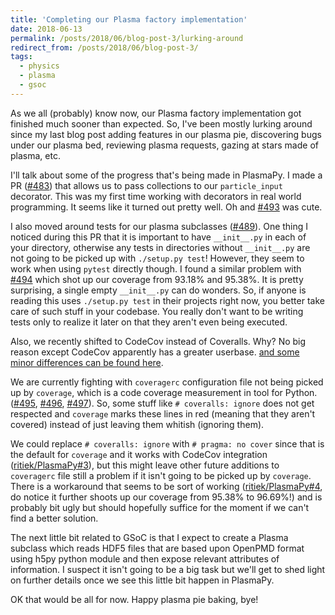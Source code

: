 ```yaml
---
title: 'Completing our Plasma factory implementation'
date: 2018-06-13
permalink: /posts/2018/06/blog-post-3/lurking-around
redirect_from: /posts/2018/06/blog-post-3/
tags:
  - physics
  - plasma
  - gsoc
---
```


As we all (probably) know now, our Plasma factory implementation got finished much
sooner than expected. So, I've been mostly lurking around since my last blog post
adding features in our plasma pie, discovering bugs under our plasma bed, reviewing
plasma requests, gazing at stars made of plasma, etc.

I'll talk about some of the progress that's being made in PlasmaPy. I made a PR
([#483](https://github.com/PlasmaPy/PlasmaPy/pull/483)) that allows us to pass collections
to our `particle_input` decorator. This was my first time working with decorators in real
world programming. It seems like it turned out pretty well. Oh and
[#493](https://github.com/PlasmaPy/PlasmaPy/pull/493) was cute.

I also moved around tests for our plasma subclasses
([#489](https://github.com/PlasmaPy/PlasmaPy/pull/489)).
One thing I noticed during this PR that it is important to have `__init__.py` in each of
your directory, otherwise any tests in directories without `__init__.py` are not going
to be picked up with `./setup.py test`! However, they seem to work when using `pytest`
directly though. I found a similar problem with
[#494](https://github.com/PlasmaPy/PlasmaPy/pull/494) which shot up our coverage from
93.18% and 95.38%. It is pretty surprising, a single empty `__init__.py` can do wonders.
So, if anyone is reading this uses `./setup.py test` in their projects right now, you better
take care of such stuff in your codebase. You really don't want to be writing tests only
to realize it later on that they aren't even being executed.

Also, we recently shifted to CodeCov instead of Coveralls. Why? No big reason except CodeCov
apparently has a greater userbase.
[and some minor differences can be found here](https://www.google.com/search?q=codecov+vs+coveralls).

We are currently fighting with `coveragerc` configuration file not being picked up by `coverage`,
which is a code coverage measurement in tool for Python.
([#495](https://github.com/PlasmaPy/PlasmaPy/pull/495),
[#496](https://github.com/PlasmaPy/PlasmaPy/pull/496),
[#497](https://github.com/PlasmaPy/PlasmaPy/pull/497)). So, some stuff like `# coveralls: ignore`
does not get respected and `coverage` marks these lines in red (meaning that they aren't covered)
instead of just leaving them whitish (ignoring them).

We could replace `# coveralls: ignore` with `# pragma: no cover` since that is the
default for `coverage` and it works with CodeCov integration
([ritiek/PlasmaPy#3](https://github.com/ritiek/PlasmaPy/pull/3)), but this might
leave other future additions to `coveragerc` file still a problem if it isn't going to be picked up
by `coverage`. There is a workaround that seems
to be sort of working ([ritiek/PlasmaPy#4](https://github.com/ritiek/PlasmaPy/pull/4), do
notice it further shoots up our coverage from 95.38% to 96.69%!) and is probably bit ugly but
should hopefully suffice for the moment if we can't find a better solution.

The next little bit related to GSoC is that I expect to create a Plasma subclass which reads
HDF5 files that are based upon OpenPMD format using h5py python module and then expose relevant
attributes of information.
I suspect it isn't going to be a big task but we'll get to shed light on further details once
we see this little bit happen in PlasmaPy.

OK that would be all for now. Happy plasma pie baking, bye!
